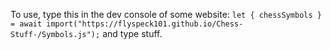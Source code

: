 To use, type this in the dev console of some website: 
`let { chessSymbols } = await import("https://flyspeck101.github.io/Chess-Stuff-/Symbols.js");`
and type stuff. 
